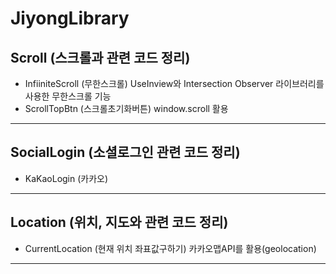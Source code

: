 # JiyongLibrary
## Scroll (스크롤과 관련 코드 정리)
- InfiiniteScroll (무한스크롤)
UseInview와 Intersection Observer 라이브러리를 사용한 무한스크롤 기능
- ScrollTopBtn (스크롤초기화버튼)
window.scroll 활용
---
## SocialLogin (소셜로그인 관련 코드 정리)
- KaKaoLogin (카카오)
---
## Location (위치, 지도와 관련 코드 정리)
- CurrentLocation (현재 위치 좌표값구하기)
카카오맵API를 활용(geolocation)
---
